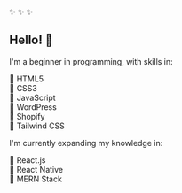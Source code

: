 :sparkles: :sparkles: :sparkles:

## Hello! 🐤

I'm a beginner in programming, with skills in:

🌼 HTML5  
🌻 CSS3  
🌷 JavaScript  
🌼 WordPress  
🌻 Shopify  
🌷 Tailwind CSS  

I'm currently expanding my knowledge in:

🌼 React.js  
🌻 React Native  
🌷 MERN Stack  

<!--
**Spaqoo/spaqoo** is a ✨ _special_ ✨ repository because its `README.md` (this file) appears on your GitHub profile.

Here are some ideas to get you started:

- 🔭 I’m currently working on ... a MERN Todo List app
- 🌱 I’m currently learning ... React Native & the MERN Stack
- 👯 I’m looking to collaborate on ... YouTube Tutorial Creation
- 🤔 I’m looking for help with ... Blockchain
- 💬 Ask me about ... Programming, App Development, Shopify/WordPress Development, Freelancing, YouTube Programming Channel
- 📫 How to reach me: ... Check my GitHub profile for all my social links
- 😄 Pronouns: ... Spaqoo
- ⚡ Fun fact: ... I'm a solo programmer 
-->
